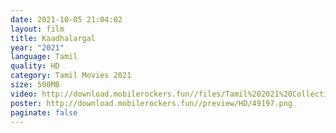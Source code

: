 ```yaml
---
date: 2021-10-05 21:04:02
layout: film
title: Kaadhalargal
year: "2021"
language: Tamil
quality: HD
category: Tamil Movies 2021
size: 500MB
video: http://download.mobilerockers.fun//files/Tamil%202021%20Collection/Rudra%20Thandavam%20(2021)/Rudra%20Thandavam%20(2021)%20Full%20Movies/Rudra%20Thandavam%20(2021)%20DVDRip/Rudra%20Thandavam%20(2021)%20DVDRip%20Single%20Part.mp4
poster: http://download.mobilerockers.fun//preview/HD/49197.png
paginate: false
---
```

